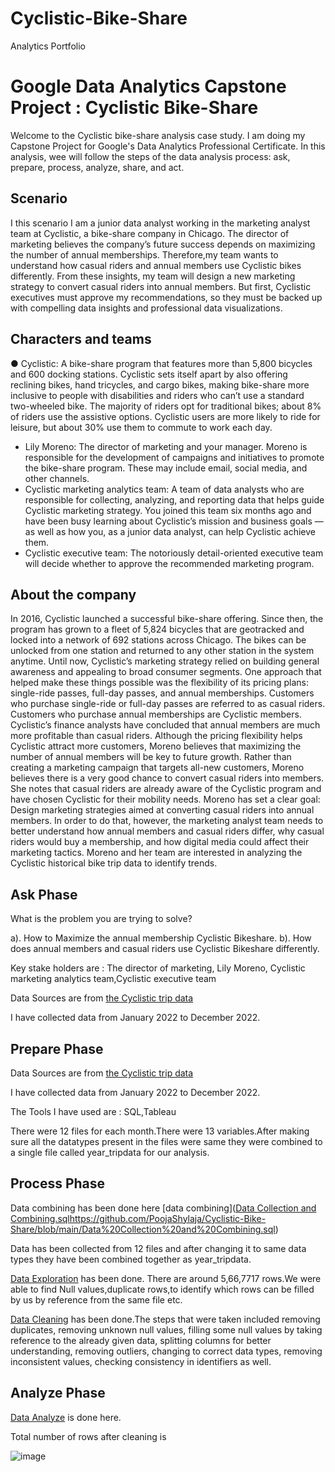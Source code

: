 # Cyclistic-Bike-Share
Analytics Portfolio

# Google Data Analytics Capstone Project : Cyclistic Bike-Share

Welcome to the Cyclistic bike-share analysis case study. I am doing my Capstone Project for Google's Data Analytics Professional Certificate.
In this analysis, wee  will follow the steps of the data analysis process: ask, prepare, process, analyze, share, and act. 

## Scenario

I this scenario I am a junior data analyst working in the marketing analyst team at Cyclistic, a bike-share company in Chicago. The director of
marketing believes the company’s future success depends on maximizing the number of annual memberships. Therefore,my team wants to understand how casual riders and annual members use Cyclistic bikes differently. From these insights, my team will
design a new marketing strategy to convert casual riders into annual members. But first, Cyclistic executives must approve my
recommendations, so they must be backed up with compelling data insights and professional data visualizations.

## Characters and teams

● Cyclistic: A bike-share program that features more than 5,800 bicycles and 600 docking stations. Cyclistic sets itself apart
by also offering reclining bikes, hand tricycles, and cargo bikes, making bike-share more inclusive to people with disabilities
and riders who can’t use a standard two-wheeled bike. The majority of riders opt for traditional bikes; about 8% of riders use
the assistive options. Cyclistic users are more likely to ride for leisure, but about 30% use them to commute to work each
day.
* Lily Moreno: The director of marketing and your manager. Moreno is responsible for the development of campaigns and
initiatives to promote the bike-share program. These may include email, social media, and other channels.
* Cyclistic marketing analytics team: A team of data analysts who are responsible for collecting, analyzing, and reporting
data that helps guide Cyclistic marketing strategy. You joined this team six months ago and have been busy learning about
Cyclistic’s mission and business goals — as well as how you, as a junior data analyst, can help Cyclistic achieve them.
* Cyclistic executive team: The notoriously detail-oriented executive team will decide whether to approve the
recommended marketing program.

## About the company

In 2016, Cyclistic launched a successful bike-share offering. Since then, the program has grown to a fleet of 5,824 bicycles that are
geotracked and locked into a network of 692 stations across Chicago. The bikes can be unlocked from one station and returned to
any other station in the system anytime.
Until now, Cyclistic’s marketing strategy relied on building general awareness and appealing to broad consumer segments. One
approach that helped make these things possible was the flexibility of its pricing plans: single-ride passes, full-day passes, and
annual memberships. Customers who purchase single-ride or full-day passes are referred to as casual riders. Customers who
purchase annual memberships are Cyclistic members.
Cyclistic’s finance analysts have concluded that annual members are much more profitable than casual riders. Although the pricing
flexibility helps Cyclistic attract more customers, Moreno believes that maximizing the number of annual members will be key to
future growth. Rather than creating a marketing campaign that targets all-new customers, Moreno believes there is a very good
chance to convert casual riders into members. She notes that casual riders are already aware of the Cyclistic program and have
chosen Cyclistic for their mobility needs.
Moreno has set a clear goal: Design marketing strategies aimed at converting casual riders into annual members. In order to do
that, however, the marketing analyst team needs to better understand how annual members and casual riders differ, why casual
riders would buy a membership, and how digital media could affect their marketing tactics. Moreno and her team are interested in
analyzing the Cyclistic historical bike trip data to identify trends.

## Ask Phase

What is the problem you are trying to solve?

a). How to Maximize the annual membership Cyclistic Bikeshare.
b). How does annual members and casual riders use Cyclistic Bikeshare differently.

Key stake holders are : The director of marketing, Lily Moreno, Cyclistic marketing analytics team,Cyclistic executive team 

Data Sources are from [the Cyclistic trip data]( https://divvy-tripdata.s3.amazonaws.com/index.html)

I have collected data from January 2022 to December 2022.

## Prepare Phase

Data Sources are from [the Cyclistic trip data]( https://divvy-tripdata.s3.amazonaws.com/index.html)

I have collected data from January 2022 to December 2022.

The Tools I have used are : SQL,Tableau

There were 12 files for each month.There were 13 variables.After making sure all the datatypes present in the files were same they were combined to a single file called year_tripdata for our analysis.

## Process Phase

Data combining has been done here [data combining]([Data Collection and Combining.sql](https://github.com/PoojaShylaja/Cyclistic-Bike-Share/blob/main/Data%20Collection%20and%20Combining.sql)https://github.com/PoojaShylaja/Cyclistic-Bike-Share/blob/main/Data%20Collection%20and%20Combining.sql)

Data has been collected from 12 files and after changing it to same data  types they have been combined together as year_tripdata.

[Data Exploration](https://github.com/PoojaShylaja/Cyclistic-Bike-Share/blob/main/Data%20Exploration.sql) has been done.
There are around 5,66,7717 rows.We were able to find Null values,duplicate rows,to identify which rows can be filled by us by reference from the same file etc.

[Data Cleaning](https://github.com/PoojaShylaja/Cyclistic-Bike-Share/blob/main/Data%20Cleaning%20.sql) has been done.The steps that were taken included removing duplicates, removing unknown null values, filling some null values by taking reference to the already given data, splitting columns for better understanding, removing outliers, changing to correct data types, removing inconsistent values, checking consistency in identifiers as well.


## Analyze Phase

[Data Analyze](https://github.com/PoojaShylaja/Cyclistic-Bike-Share/blob/main/Data%20Analysis.sql) is done here.

Total number of rows after cleaning is 

![image](https://github.com/PoojaShylaja/Cyclistic-Bike-Share/assets/101803358/d6f8bd76-6997-4844-b9e5-0ea508f09592)



















